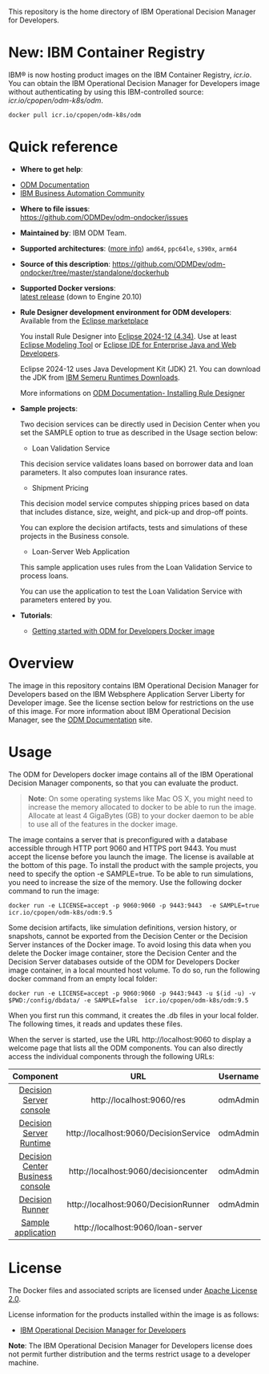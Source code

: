 
This repository is the home directory of IBM Operational Decision Manager for Developers.

# New: IBM Container Registry

IBM® is now hosting product images on the IBM Container Registry, *icr.io*. You can obtain the IBM Operational Decision Manager for Developers image without authenticating by using this IBM-controlled source: *icr.io/cpopen/odm-k8s/odm*.

```console
docker pull icr.io/cpopen/odm-k8s/odm
```

# Quick reference

-	**Where to get help**:
  * [ODM Documentation](https://www.ibm.com/docs/en/odm/9.5.0?topic=manager-introducing-operational-decision)
  * [IBM Business Automation Community](https://community.ibm.com/community/user/automation/communities/community-home?CommunityKey=c0005a22-520b-4181-bfad-feffd8bdc022)

-	**Where to file issues**:  
  https://github.com/ODMDev/odm-ondocker/issues

-	**Maintained by**:  IBM ODM Team.

-	**Supported architectures**:  ([more info](https://github.com/docker-library/official-images#architectures-other-than-amd64))
 `amd64`, `ppc64le`, `s390x`, `arm64`
-	**Source of this description**:
        https://github.com/ODMDev/odm-ondocker/tree/master/standalone/dockerhub

-	**Supported Docker versions**:  
	[latest release](https://docs.docker.com/engine/release-notes/#201021) (down to Engine 20.10)

-	**Rule Designer development environment for ODM developers**:  
	Available from the [Eclipse marketplace](https://marketplace.eclipse.org/content/ibm-operational-decision-manager-developers-v900-rule-designer)

	You install Rule Designer into [Eclipse 2024-12 (4.34)](https://www.eclipse.org/downloads/packages/release/2024-12/r). Use at least [Eclipse Modeling Tool](https://www.eclipse.org/downloads/packages/release/2024-12/r/eclipse-modeling-tools) or [Eclipse IDE for Enterprise Java and Web Developers](https://www.eclipse.org/downloads/packages/release/2024-12/r/eclipse-ide-enterprise-java-and-web-developers).
    
	Eclipse 2024-12 uses Java Development Kit (JDK) 21. You can download the JDK from [IBM Semeru Runtimes Downloads](https://developer.ibm.com/languages/java/semeru-runtimes/downloads/).

	More informations on [ODM Documentation- Installing Rule Designer](https://www.ibm.com/docs/en/odm/9.5.0?topic=950-installing-rule-designer)

-	**Sample projects**:

	Two decision services can be directly used in Decision Center when you set the SAMPLE option to true as described in the Usage section below:
	- Loan Validation Service

	This decision service validates loans based on borrower data and loan parameters. It also computes loan insurance rates.

	- Shipment Pricing

	This decision model service computes shipping prices based on data that includes distance, size, weight, and pick-up and drop-off points.

	You can explore the decision artifacts, tests and simulations of these projects in the Business console.

	- Loan-Server Web Application

	This sample application uses rules from the Loan Validation Service to process loans.

	You can use the application to test the Loan Validation Service with parameters entered by you.


-	**Tutorials**:

	- [Getting started with ODM for Developers Docker image](https://github.com/ODMDev/odm-for-dev-getting-started)


# Overview

  The image in this repository contains IBM Operational Decision Manager for Developers based on the IBM Websphere Application Server Liberty for Developer image. See the license section below for restrictions on the use of this image. For more information about IBM Operational Decision Manager, see the [ODM Documentation](https://www.ibm.com/docs/en/odm/9.5.0?topic=manager-introducing-operational-decision) site.


  # Usage

The ODM for Developers docker image contains all of the IBM Operational Decision Manager components, so that you can evaluate the product.

> **Note**: On some operating systems like Mac OS X, you might need to increase the memory allocated to docker to be able to run the image. Allocate at least 4 GigaBytes (GB) to your docker daemon to be able to use all of the features in the docker image.

The image contains a server that is preconfigured with a database accessible through HTTP port 9060 and HTTPS port 9443.
You must accept the license before you launch the image. The license is available at the bottom of this page.
To install the product with the sample projects, you need to specify the option -e SAMPLE=true. To be able to run simulations, you need to increase the size of the memory. Use the following docker command to run the image:

```console
docker run -e LICENSE=accept -p 9060:9060 -p 9443:9443  -e SAMPLE=true icr.io/cpopen/odm-k8s/odm:9.5
```

Some decision artifacts, like simulation definitions, version history, or snapshots, cannot be exported from the Decision Center or the Decision Server instances of the Docker image. To avoid losing this data when you delete the Docker image container, store the Decision Center and the Decision Server databases outside of the ODM for Developers Docker image container, in a local mounted host volume. To do so, run the following docker command from an empty local folder:

```console
docker run -e LICENSE=accept -p 9060:9060 -p 9443:9443 -u $(id -u) -v $PWD:/config/dbdata/ -e SAMPLE=false  icr.io/cpopen/odm-k8s/odm:9.5
```

When you first run this command, it creates the .db files in your local folder. The following times, it reads and updates these files.

When the server is started, use the URL http://localhost:9060 to display a welcome page that lists all the ODM components. You can also directly access the individual components through the following URLs:

|Component|URL|Username|Password|
|:-----:|:-----:|:-----:|:-----:|
| [Decision Server console](http://localhost:9060/res) | http://localhost:9060/res |odmAdmin|odmAdmin|
| [Decision Server Runtime](http://localhost:9060/DecisionService) | http://localhost:9060/DecisionService |odmAdmin|odmAdmin|
| [Decision Center Business console]( http://localhost:9060/decisioncenter) | http://localhost:9060/decisioncenter |odmAdmin|odmAdmin|
| [Decision Runner]( http://localhost:9060/DecisionRunner) | http://localhost:9060/DecisionRunner |odmAdmin|odmAdmin|
| [Sample application]( http://localhost:9060/loan-server) | http://localhost:9060/loan-server  | | |


  # License

  The Docker files and associated scripts are licensed under [Apache License 2.0](http://www.apache.org/licenses/LICENSE-2.0.html).

  License information for the products installed within the image is as follows:
  -	[IBM Operational Decision Manager for Developers ](https://raw.githubusercontent.com/ODMDev/odm-ondocker/master/standalone/licenses/Lic_en.txt)

**Note**: The IBM Operational Decision Manager for Developers license does not permit further distribution and the terms restrict usage to a developer machine.


